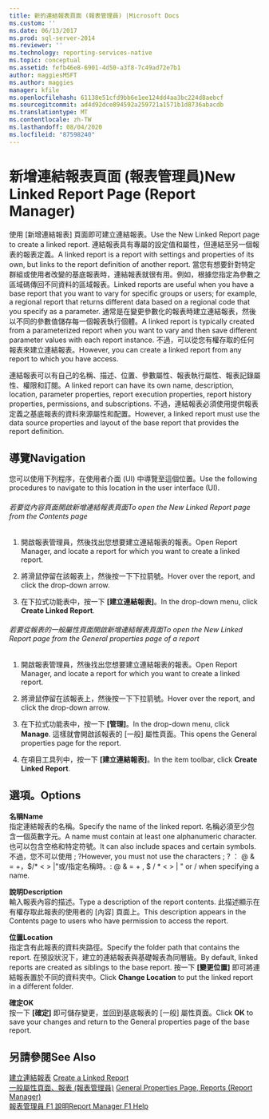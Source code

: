 ```yaml
---
title: 新的連結報表頁面 (報表管理員) |Microsoft Docs
ms.custom: ''
ms.date: 06/13/2017
ms.prod: sql-server-2014
ms.reviewer: ''
ms.technology: reporting-services-native
ms.topic: conceptual
ms.assetid: fefb46e8-6901-4d50-a3f8-7c49ad72e7b1
author: maggiesMSFT
ms.author: maggies
manager: kfile
ms.openlocfilehash: 61138e51cfd9bb6e1ee124dd4aa3bc224d8aebcf
ms.sourcegitcommit: ad4d92dce894592a259721a1571b1d8736abacdb
ms.translationtype: MT
ms.contentlocale: zh-TW
ms.lasthandoff: 08/04/2020
ms.locfileid: "87598240"
---
```

# <a name="new-linked-report-page-report-manager"></a><span data-ttu-id="29b79-102">新增連結報表頁面 (報表管理員)</span><span class="sxs-lookup"><span data-stu-id="29b79-102">New Linked Report Page (Report Manager)</span></span>
  <span data-ttu-id="29b79-103">使用 [新增連結報表] 頁面即可建立連結報表。</span><span class="sxs-lookup"><span data-stu-id="29b79-103">Use the New Linked Report page to create a linked report.</span></span> <span data-ttu-id="29b79-104">連結報表具有專屬的設定值和屬性，但連結至另一個報表的報表定義。</span><span class="sxs-lookup"><span data-stu-id="29b79-104">A linked report is a report with settings and properties of its own, but links to the report definition of another report.</span></span> <span data-ttu-id="29b79-105">當您有想要針對特定群組或使用者改變的基底報表時，連結報表就很有用。例如，根據您指定為參數之區域碼傳回不同資料的區域報表。</span><span class="sxs-lookup"><span data-stu-id="29b79-105">Linked reports are useful when you have a base report that you want to vary for specific groups or users; for example, a regional report that returns different data based on a regional code that you specify as a parameter.</span></span> <span data-ttu-id="29b79-106">通常是在變更參數化的報表時建立連結報表，然後以不同的參數值儲存每一個報表執行個體。</span><span class="sxs-lookup"><span data-stu-id="29b79-106">A linked report is typically created from a parameterized report when you want to vary and then save different parameter values with each report instance.</span></span> <span data-ttu-id="29b79-107">不過，可以從您有權存取的任何報表來建立連結報表。</span><span class="sxs-lookup"><span data-stu-id="29b79-107">However, you can create a linked report from any report to which you have access.</span></span>  
  
 <span data-ttu-id="29b79-108">連結報表可以有自己的名稱、描述、位置、參數屬性、報表執行屬性、報表記錄屬性、權限和訂閱。</span><span class="sxs-lookup"><span data-stu-id="29b79-108">A linked report can have its own name, description, location, parameter properties, report execution properties, report history properties, permissions, and subscriptions.</span></span> <span data-ttu-id="29b79-109">不過，連結報表必須使用提供報表定義之基底報表的資料來源屬性和配置。</span><span class="sxs-lookup"><span data-stu-id="29b79-109">However, a linked report must use the data source properties and layout of the base report that provides the report definition.</span></span>  
  
## <a name="navigation"></a><span data-ttu-id="29b79-110">導覽</span><span class="sxs-lookup"><span data-stu-id="29b79-110">Navigation</span></span>  
 <span data-ttu-id="29b79-111">您可以使用下列程序，在使用者介面 (UI) 中導覽至這個位置。</span><span class="sxs-lookup"><span data-stu-id="29b79-111">Use the following procedures to navigate to this location in the user interface (UI).</span></span>  
  
###### <a name="to-open-the-new-linked-report-page-from-the-contents-page"></a><span data-ttu-id="29b79-112">若要從內容頁面開啟新增連結報表頁面</span><span class="sxs-lookup"><span data-stu-id="29b79-112">To open the New Linked Report page from the Contents page</span></span>  
  
1.  <span data-ttu-id="29b79-113">開啟報表管理員，然後找出您想要建立連結報表的報表。</span><span class="sxs-lookup"><span data-stu-id="29b79-113">Open Report Manager, and locate a report for which you want to create a linked report.</span></span>  
  
2.  <span data-ttu-id="29b79-114">將滑鼠停留在該報表上，然後按一下下拉箭號。</span><span class="sxs-lookup"><span data-stu-id="29b79-114">Hover over the report, and click the drop-down arrow.</span></span>  
  
3.  <span data-ttu-id="29b79-115">在下拉式功能表中，按一下 **[建立連結報表]**。</span><span class="sxs-lookup"><span data-stu-id="29b79-115">In the drop-down menu, click **Create Linked Report**.</span></span>  
  
###### <a name="to-open-the-new-linked-report-page-from-the-general-properties-page-of-a-report"></a><span data-ttu-id="29b79-116">若要從報表的一般屬性頁面開啟新增連結報表頁面</span><span class="sxs-lookup"><span data-stu-id="29b79-116">To open the New Linked Report page from the General properties page of a report</span></span>  
  
1.  <span data-ttu-id="29b79-117">開啟報表管理員，然後找出您想要建立連結報表的報表。</span><span class="sxs-lookup"><span data-stu-id="29b79-117">Open Report Manager, and locate a report for which you want to create a linked report.</span></span>  
  
2.  <span data-ttu-id="29b79-118">將滑鼠停留在該報表上，然後按一下下拉箭號。</span><span class="sxs-lookup"><span data-stu-id="29b79-118">Hover over the report, and click the drop-down arrow.</span></span>  
  
3.  <span data-ttu-id="29b79-119">在下拉式功能表中，按一下 **[管理]**。</span><span class="sxs-lookup"><span data-stu-id="29b79-119">In the drop-down menu, click **Manage**.</span></span> <span data-ttu-id="29b79-120">這樣就會開啟該報表的 [一般] 屬性頁面。</span><span class="sxs-lookup"><span data-stu-id="29b79-120">This opens the General properties page for the report.</span></span>  
  
4.  <span data-ttu-id="29b79-121">在項目工具列中，按一下 **[建立連結報表]**。</span><span class="sxs-lookup"><span data-stu-id="29b79-121">In the item toolbar, click **Create Linked Report**.</span></span>  
  
## <a name="options"></a><span data-ttu-id="29b79-122">選項。</span><span class="sxs-lookup"><span data-stu-id="29b79-122">Options</span></span>  
 <span data-ttu-id="29b79-123">**名稱**</span><span class="sxs-lookup"><span data-stu-id="29b79-123">**Name**</span></span>  
 <span data-ttu-id="29b79-124">指定連結報表的名稱。</span><span class="sxs-lookup"><span data-stu-id="29b79-124">Specify the name of the linked report.</span></span> <span data-ttu-id="29b79-125">名稱必須至少包含一個英數字元。</span><span class="sxs-lookup"><span data-stu-id="29b79-125">A name must contain at least one alphanumeric character.</span></span> <span data-ttu-id="29b79-126">也可以包含空格和特定符號。</span><span class="sxs-lookup"><span data-stu-id="29b79-126">It can also include spaces and certain symbols.</span></span> <span data-ttu-id="29b79-127">不過，您不可以使用 ; ?</span><span class="sxs-lookup"><span data-stu-id="29b79-127">However, you must not use the characters ; ?</span></span> <span data-ttu-id="29b79-128">： \@ & = +，$/\* \< > |"或/指定名稱時。</span><span class="sxs-lookup"><span data-stu-id="29b79-128">: \@ & = + , $ / \* \< > | " or / when specifying a name.</span></span>  
  
 <span data-ttu-id="29b79-129">**說明**</span><span class="sxs-lookup"><span data-stu-id="29b79-129">**Description**</span></span>  
 <span data-ttu-id="29b79-130">輸入報表內容的描述。</span><span class="sxs-lookup"><span data-stu-id="29b79-130">Type a description of the report contents.</span></span> <span data-ttu-id="29b79-131">此描述顯示在有權存取此報表的使用者的 [內容] 頁面上。</span><span class="sxs-lookup"><span data-stu-id="29b79-131">This description appears in the Contents page to users who have permission to access the report.</span></span>  
  
 <span data-ttu-id="29b79-132">**位置**</span><span class="sxs-lookup"><span data-stu-id="29b79-132">**Location**</span></span>  
 <span data-ttu-id="29b79-133">指定含有此報表的資料夾路徑。</span><span class="sxs-lookup"><span data-stu-id="29b79-133">Specify the folder path that contains the report.</span></span> <span data-ttu-id="29b79-134">在預設狀況下，建立的連結報表與基礎報表為同層級。</span><span class="sxs-lookup"><span data-stu-id="29b79-134">By default, linked reports are created as siblings to the base report.</span></span> <span data-ttu-id="29b79-135">按一下 **[變更位置]** 即可將連結報表置於不同的資料夾中。</span><span class="sxs-lookup"><span data-stu-id="29b79-135">Click **Change Location** to put the linked report in a different folder.</span></span>  
  
 <span data-ttu-id="29b79-136">**確定**</span><span class="sxs-lookup"><span data-stu-id="29b79-136">**OK**</span></span>  
 <span data-ttu-id="29b79-137">按一下 **[確定]** 即可儲存變更，並回到基底報表的 [一般] 屬性頁面。</span><span class="sxs-lookup"><span data-stu-id="29b79-137">Click **OK** to save your changes and return to the General properties page of the base report.</span></span>  
  
## <a name="see-also"></a><span data-ttu-id="29b79-138">另請參閱</span><span class="sxs-lookup"><span data-stu-id="29b79-138">See Also</span></span>  
 <span data-ttu-id="29b79-139">[建立連結報表](reports/create-a-linked-report.md) </span><span class="sxs-lookup"><span data-stu-id="29b79-139">[Create a Linked Report](reports/create-a-linked-report.md) </span></span>  
 <span data-ttu-id="29b79-140">[一般屬性頁面、報表 &#40;報表管理員&#41;](../../2014/reporting-services/general-properties-page-reports-report-manager.md) </span><span class="sxs-lookup"><span data-stu-id="29b79-140">[General Properties Page, Reports &#40;Report Manager&#41;](../../2014/reporting-services/general-properties-page-reports-report-manager.md) </span></span>  
 [<span data-ttu-id="29b79-141">報表管理員 F1 說明</span><span class="sxs-lookup"><span data-stu-id="29b79-141">Report Manager F1 Help</span></span>](../../2014/reporting-services/report-manager-f1-help.md)  
  
  
